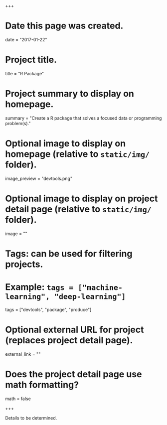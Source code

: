 +++
# Date this page was created.
date = "2017-01-22"

# Project title.
title = "R Package"

# Project summary to display on homepage.
summary = "Create a R package that solves a focused data or programming problem(s)."

# Optional image to display on homepage (relative to `static/img/` folder).
image_preview = "devtools.png"

# Optional image to display on project detail page (relative to `static/img/` folder).
image = ""

# Tags: can be used for filtering projects.
# Example: `tags = ["machine-learning", "deep-learning"]`
tags = ["devtools", "package", "produce"]

# Optional external URL for project (replaces project detail page).
external_link = ""

# Does the project detail page use math formatting?
math = false

+++

Details to be determined.
